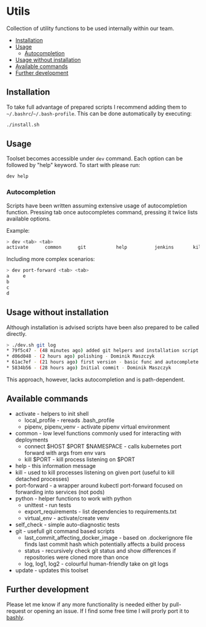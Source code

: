 # Utils
Collection of utility functions to be used internally within our team.

- [Installation](#installation)
- [Usage](#usage)
   - [Autocompletion](#autocompletion)
- [Usage without installation](#usage-without-installation)
- [Available commands](#available-commands)
- [Further development](#further-development)

## Installation 
To take full advantage of prepared scripts I recommend adding them to `~/.bashrc`/`~/.bash-profile`. This can be done automatically by executing:
```bash
./install.sh
```

## Usage
Toolset becomes accessible under `dev` command. Each option can be followed by "help" keyword. To start with please run:
```bash
dev help
```

### Autocompletion 
Scripts have been written assuming extensive usage of autocompletion function. Pressing tab once autocompletes command, pressing it twice lists available options.
 
Example:
```bash
> dev <tab> <tab>
activate      common      git           help          jenkins       kill          port-forward  python        self_check    update 
```
Including more complex scenarios:
```bash
> dev port-forward <tab> <tab>
a     e
b      
c      
d      
```

## Usage without installation
Although installation is advised scripts have been also prepared to be called directly.
```bash
> ./dev.sh git log
* 79f5c47 - (48 minutes ago) added git helpers and installation script - Dominik Maszczyk (HEAD -> master, origin/master, origin/HEAD)
* d06d048 - (2 hours ago) polishing - Dominik Maszczyk
* 61ac7ef - (21 hours ago) first version - basic func and autocomplete - Dominik Maszczyk
* 5834b56 - (28 hours ago) Initial commit - Dominik Maszczyk
```
This approach, however, lacks autocompletion and is path-dependent.

## Available commands
- activate     - helpers to init shell
   - local_profile       - rereads .bash_profile
   - pipenv, pipenv_venv - activate pipenv virtual environment
- common       - low level functions commonly used for interacting with deployments
   - connect \$HOST \$PORT \$NAMESPACE - calls kubernetes port forward with args from env vars
   - kill \$PORT                       - kill process listening on \$PORT
- help         - this information message
- kill         - used to kill processes listening on given port (useful to kill detached processes)
- port-forward - a wrapper around kubectl port-forward focused on forwarding into services (not pods)
- python       - helper functions to work with python
   - unittest            - run tests
   - export_requirements - list dependencies to requirements.txt
   - virtual_env         - activate/create venv
- self_check   - simple auto-diagnostic tests
- git          - usefull git command based scripts
   - last_commit_affecting_docker_image  - based on .dockerignore file finds last commit hash which potentially affects a build process
   - status                              - recursively check git status and show differences if repositories were cloned more than once
   - log, log1, log2                     - colourful human-friendly take on git logs
- update       - updates this toolset

## Further development
Please let me know if any more functionality is needed either by pull-request or opening an issue.
If I find some free time I will prorly port it to [bashly](https://bashly.dannyb.co/usage/getting-started/).
